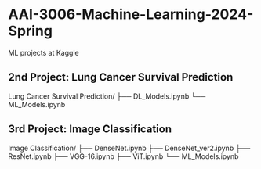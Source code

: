 # AAI-3006-Machine-Learning-2024-Spring
ML projects at Kaggle

## 2nd Project: Lung Cancer Survival Prediction
Lung Cancer Survival Prediction/ 
├── DL_Models.ipynb
└── ML_Models.ipynb

## 3rd Project: Image Classification
Image Classification/ 
├── DenseNet.ipynb
├── DenseNet_ver2.ipynb
├── ResNet.ipynb
├── VGG-16.ipynb
├── ViT.ipynb
└── ML_Models.ipynb
